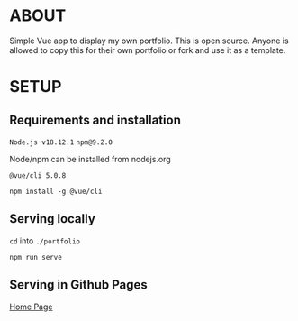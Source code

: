 # ABOUT

Simple Vue app to display my own portfolio.
This is open source.
Anyone is allowed to copy this for their own portfolio or fork and use it as a template.

# SETUP

## Requirements and installation

`Node.js v18.12.1`
`npm@9.2.0`

Node/npm can be installed from nodejs.org

`@vue/cli 5.0.8`

`npm install -g @vue/cli`

## Serving locally

`cd` into `./portfolio`

`npm run serve`

## Serving in Github Pages

[Home Page](https://rory-wagner.github.io/portfolio/)
